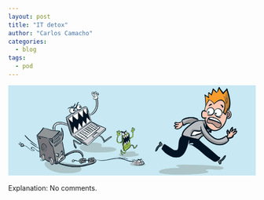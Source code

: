 ```yaml
---
layout: post
title: "IT detox"
author: "Carlos Camacho"
categories:
  - blog
tags:
  - pod
---
```

![](/static/pod/2016-11-25-it-sicherheit-comic.jpg)

Explanation: No comments.
